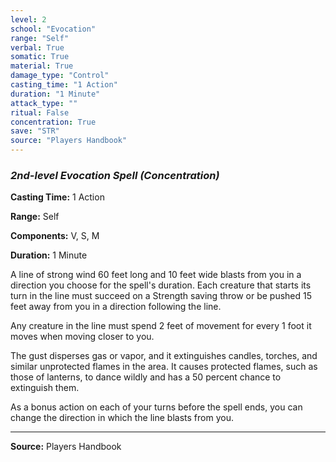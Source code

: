 ```yaml
---
level: 2
school: "Evocation"
range: "Self"
verbal: True
somatic: True
material: True
damage_type: "Control"
casting_time: "1 Action"
duration: "1 Minute"
attack_type: ""
ritual: False
concentration: True
save: "STR"
source: "Players Handbook"
---
```


### *2nd-level Evocation Spell* *(Concentration)*

**Casting Time:** 1 Action

**Range:** Self

**Components:** V, S, M

**Duration:** 1 Minute

A line of strong wind 60 feet long and 10 feet wide blasts from you in a direction you choose for the spell's duration. Each creature that starts its turn in the line must succeed on a Strength saving throw or be pushed 15 feet away from you in a direction following the line.
 
 Any creature in the line must spend 2 feet of movement for every 1 foot it moves when moving closer to you.
 
 The gust disperses gas or vapor, and it extinguishes candles, torches, and similar unprotected flames in the area. It causes protected flames, such as those of lanterns, to dance wildly and has a 50 percent chance to extinguish them.
 
 As a bonus action on each of your turns before the spell ends, you can change the direction in which the line blasts from you.

---
**Source:** Players Handbook
